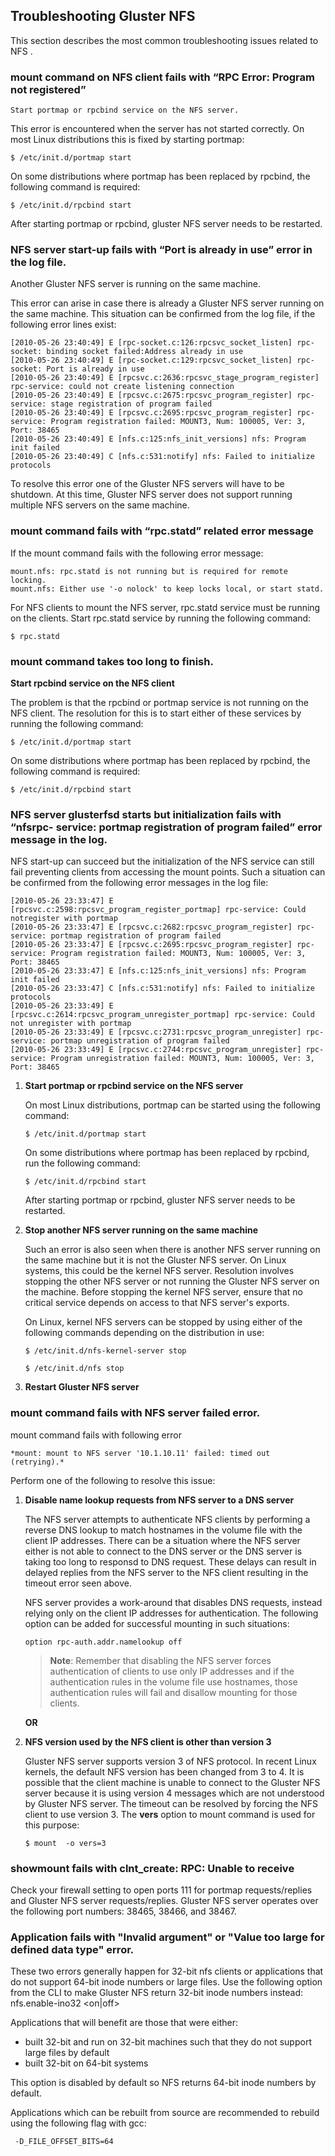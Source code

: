 ## Troubleshooting Gluster NFS

This section describes the most common troubleshooting issues related to
NFS .

### mount command on NFS client fails with “RPC Error: Program not registered”

    Start portmap or rpcbind service on the NFS server.

This error is encountered when the server has not started correctly.
On most Linux distributions this is fixed by starting portmap:

`$ /etc/init.d/portmap start`

On some distributions where portmap has been replaced by rpcbind, the
following command is required:

`$ /etc/init.d/rpcbind start `

After starting portmap or rpcbind, gluster NFS server needs to be
restarted.

### NFS server start-up fails with “Port is already in use” error in the log file.

Another Gluster NFS server is running on the same machine.

This error can arise in case there is already a Gluster NFS server
running on the same machine. This situation can be confirmed from the
log file, if the following error lines exist:

    [2010-05-26 23:40:49] E [rpc-socket.c:126:rpcsvc_socket_listen] rpc-socket: binding socket failed:Address already in use
    [2010-05-26 23:40:49] E [rpc-socket.c:129:rpcsvc_socket_listen] rpc-socket: Port is already in use 
    [2010-05-26 23:40:49] E [rpcsvc.c:2636:rpcsvc_stage_program_register] rpc-service: could not create listening connection 
    [2010-05-26 23:40:49] E [rpcsvc.c:2675:rpcsvc_program_register] rpc-service: stage registration of program failed 
    [2010-05-26 23:40:49] E [rpcsvc.c:2695:rpcsvc_program_register] rpc-service: Program registration failed: MOUNT3, Num: 100005, Ver: 3, Port: 38465 
    [2010-05-26 23:40:49] E [nfs.c:125:nfs_init_versions] nfs: Program init failed 
    [2010-05-26 23:40:49] C [nfs.c:531:notify] nfs: Failed to initialize protocols

To resolve this error one of the Gluster NFS servers will have to be
shutdown. At this time, Gluster NFS server does not support running
multiple NFS servers on the same machine.

### mount command fails with “rpc.statd” related error message

If the mount command fails with the following error message:

    mount.nfs: rpc.statd is not running but is required for remote locking.
    mount.nfs: Either use '-o nolock' to keep locks local, or start statd.

For NFS clients to mount the NFS server, rpc.statd service must be
running on the clients. Start rpc.statd service by running the following command:

`$ rpc.statd `

### mount command takes too long to finish.

**Start rpcbind service on the NFS client**

The problem is that the rpcbind or portmap service is not running on the
NFS client. The resolution for this is to start either of these services
by running the following command:

`$ /etc/init.d/portmap start`

On some distributions where portmap has been replaced by rpcbind, the
following command is required:

`$ /etc/init.d/rpcbind start`

### NFS server glusterfsd starts but initialization fails with “nfsrpc- service: portmap registration of program failed” error message in the log.

NFS start-up can succeed but the initialization of the NFS service can
still fail preventing clients from accessing the mount points. Such a
situation can be confirmed from the following error messages in the log
file:

    [2010-05-26 23:33:47] E [rpcsvc.c:2598:rpcsvc_program_register_portmap] rpc-service: Could notregister with portmap 
    [2010-05-26 23:33:47] E [rpcsvc.c:2682:rpcsvc_program_register] rpc-service: portmap registration of program failed
    [2010-05-26 23:33:47] E [rpcsvc.c:2695:rpcsvc_program_register] rpc-service: Program registration failed: MOUNT3, Num: 100005, Ver: 3, Port: 38465
    [2010-05-26 23:33:47] E [nfs.c:125:nfs_init_versions] nfs: Program init failed
    [2010-05-26 23:33:47] C [nfs.c:531:notify] nfs: Failed to initialize protocols
    [2010-05-26 23:33:49] E [rpcsvc.c:2614:rpcsvc_program_unregister_portmap] rpc-service: Could not unregister with portmap
    [2010-05-26 23:33:49] E [rpcsvc.c:2731:rpcsvc_program_unregister] rpc-service: portmap unregistration of program failed
    [2010-05-26 23:33:49] E [rpcsvc.c:2744:rpcsvc_program_unregister] rpc-service: Program unregistration failed: MOUNT3, Num: 100005, Ver: 3, Port: 38465

1.  **Start portmap or rpcbind service on the NFS server**

    On most Linux distributions, portmap can be started using the
    following command:

    `$ /etc/init.d/portmap start `

    On some distributions where portmap has been replaced by rpcbind,
    run the following command:

    `$ /etc/init.d/rpcbind start `

    After starting portmap or rpcbind, gluster NFS server needs to be
    restarted.

2.  **Stop another NFS server running on the same machine**

    Such an error is also seen when there is another NFS server running
    on the same machine but it is not the Gluster NFS server. On Linux
    systems, this could be the kernel NFS server. Resolution involves
    stopping the other NFS server or not running the Gluster NFS server
    on the machine. Before stopping the kernel NFS server, ensure that
    no critical service depends on access to that NFS server's exports.

    On Linux, kernel NFS servers can be stopped by using either of the
    following commands depending on the distribution in use:

    `$ /etc/init.d/nfs-kernel-server stop`

    `$ /etc/init.d/nfs stop`

3.  **Restart Gluster NFS server**

### mount command fails with NFS server failed error.

mount command fails with following error

    *mount: mount to NFS server '10.1.10.11' failed: timed out (retrying).*

Perform one of the following to resolve this issue:

1.  **Disable name lookup requests from NFS server to a DNS server**

    The NFS server attempts to authenticate NFS clients by performing a
    reverse DNS lookup to match hostnames in the volume file with the
    client IP addresses. There can be a situation where the NFS server
    either is not able to connect to the DNS server or the DNS server is
    taking too long to responsd to DNS request. These delays can result
    in delayed replies from the NFS server to the NFS client resulting
    in the timeout error seen above.

    NFS server provides a work-around that disables DNS requests,
    instead relying only on the client IP addresses for authentication.
    The following option can be added for successful mounting in such
    situations:

    `option rpc-auth.addr.namelookup off `

    > **Note**: Remember that disabling the NFS server forces authentication
    > of clients to use only IP addresses and if the authentication
    > rules in the volume file use hostnames, those authentication rules
    > will fail and disallow mounting for those clients.

    **OR**

2.  **NFS version used by the NFS client is other than version 3**

    Gluster NFS server supports version 3 of NFS protocol. In recent
    Linux kernels, the default NFS version has been changed from 3 to 4.
    It is possible that the client machine is unable to connect to the
    Gluster NFS server because it is using version 4 messages which are
    not understood by Gluster NFS server. The timeout can be resolved by
    forcing the NFS client to use version 3. The **vers** option to
    mount command is used for this purpose:

    `$ mount  -o vers=3 `

### showmount fails with clnt\_create: RPC: Unable to receive

Check your firewall setting to open ports 111 for portmap
requests/replies and Gluster NFS server requests/replies. Gluster NFS
server operates over the following port numbers: 38465, 38466, and
38467.

### Application fails with "Invalid argument" or "Value too large for defined data type" error.

These two errors generally happen for 32-bit nfs clients or applications
that do not support 64-bit inode numbers or large files. Use the
following option from the CLI to make Gluster NFS return 32-bit inode
numbers instead: nfs.enable-ino32 \<on|off\>

Applications that will benefit are those that were either:

-   built 32-bit and run on 32-bit machines such that they do not
    support large files by default
-   built 32-bit on 64-bit systems

This option is disabled by default so NFS returns 64-bit inode numbers
by default.

Applications which can be rebuilt from source are recommended to rebuild
using the following flag with gcc:

` -D_FILE_OFFSET_BITS=64`
